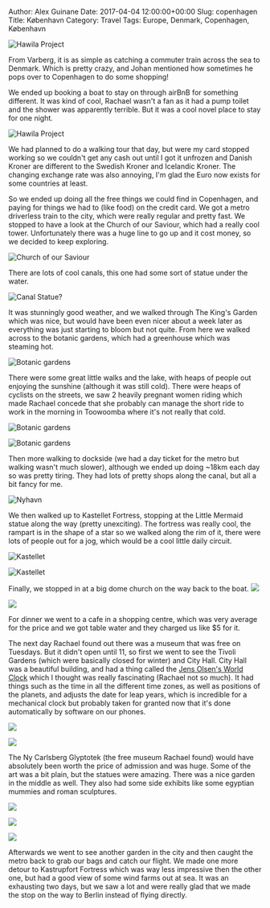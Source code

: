Author: Alex Guinane
Date: 2017-04-04 12:00:00+00:00
Slug: copenhagen
Title: København
Category: Travel
Tags: Europe, Denmark, Copenhagen, København

![](/images/2017/2017-04-04-copenhagen/boat1.jpg "Hawila Project")

From Varberg, it is as simple as catching a commuter train across the sea to Denmark. Which is pretty crazy, and Johan mentioned how sometimes he pops over to Copenhagen to do some shopping!

We ended up booking a boat to stay on through airBnB for something different. It was kind of cool, Rachael wasn't a fan as it had a pump toilet and the shower was apparently terrible. But it was a cool novel place to stay for one night.

![](/images/2017/2017-04-04-copenhagen/boat2.jpg "Hawila Project")

We had planned to do a walking tour that day, but were my card stopped working so we couldn't get any cash out until I got it unfrozen and Danish Kroner are different to the Swedish Kroner and Icelandic Kroner. The changing exchange rate was also annoying, I'm glad the Euro now exists for some countries at least.

So we ended up doing all the free things we could find in Copenhagen, and paying for things we had to (like food) on the credit card. We got a metro driverless train to the city, which were really regular and pretty fast. We stopped to have a look at the Church of our Saviour, which had a really cool tower. Unfortunately there was a huge line to go up and it cost money, so we decided to keep exploring.

![](/images/2017/2017-04-04-copenhagen/ChurchofOurSaviour.jpg "Church of our Saviour")

There are lots of cool canals, this one had some sort of statue under the water.

![](/images/2017/2017-04-04-copenhagen/canal.JPG "Canal Statue?")

It was stunningly good weather, and we walked through The King's Garden which was nice, but would have been even nicer about a week later as everything was just starting to bloom but not quite. From here we walked across to the botanic gardens, which had a greenhouse which was steaming hot.

![](/images/2017/2017-04-04-copenhagen/botanic1.JPG "Botanic gardens")

There were some great little walks and the lake, with heaps of people out enjoying the sunshine (although it was still cold). There were heaps of cyclists on the streets, we saw 2 heavily pregnant women riding which made Rachael concede that she probably can manage the short ride to work in the morning in Toowoomba where it's not really that cold.

![](/images/2017/2017-04-04-copenhagen/botanic2.JPG "Botanic gardens")

![](/images/2017/2017-04-04-copenhagen/botanic3.jpg "Botanic gardens")

Then more walking to dockside (we had a day ticket for the metro but walking wasn't much slower), although we ended up doing ~18km each day so was pretty tiring. They had lots of pretty shops along the canal, but all a bit fancy for me.

![](/images/2017/2017-04-04-copenhagen/Nyhavn.JPG "Nyhavn")

We then walked up to Kastellet Fortress, stopping at the Little Mermaid statue along the way (pretty unexciting). The fortress was really cool, the rampart is in the shape of a star so we walked along the rim of it, there were lots of people out for a jog, which would be a cool little daily circuit.

 ![](/images/2017/2017-04-04-copenhagen/Kastellet1.JPG "Kastellet")

 ![](/images/2017/2017-04-04-copenhagen/Kastellet2.JPG "Kastellet")

Finally, we stopped in at a big dome church on the way back to the boat.
![](/images/2017/2017-04-04-copenhagen/FrederiksKirke1.jpg "")

![](/images/2017/2017-04-04-copenhagen/FrederiksKirke2.jpg "")

For dinner we went to a cafe in a shopping centre, which was very average for the price and we got table water and they charged us like $5 for it.

The next day Rachael found out there was a museum that was free on Tuesdays. But it didn't open until 11, so first we went to see the Tivoli Gardens (which were basically closed for winter) and City Hall. City Hall was a beautiful building, and had a thing called the [Jens Olsen's World Clock](https://en.wikipedia.org/wiki/Jens_Olsen%27s_World_Clock) which I thought was really fascinating (Rachael not so much). It had things such as the time in all the different time zones, as well as positions of the planets, and adjusts the date for leap years, which is incredible for a mechanical clock but probably taken for granted now that it's done automatically by software on our phones.

![](/images/2017/2017-04-04-copenhagen/cityhall.jpg "")

![](/images/2017/2017-04-04-copenhagen/worldclock.jpg "")

The Ny Carlsberg Glyptotek (the free museum Rachael found) would have absolutely been worth the price of admission and was huge.
Some of the art was a bit plain, but the statues were amazing. There was a nice garden in the middle as well. They also had some side exhibits like some egyptian mummies and roman sculptures.

![](/images/2017/2017-04-04-copenhagen/Glyptotek1.JPG "")

![](/images/2017/2017-04-04-copenhagen/Glyptotek3.jpg "")

![](/images/2017/2017-04-04-copenhagen/Glyptotek2.JPG "")

Afterwards we went to see another garden in the city and then caught the metro back to grab our bags and catch our flight.
We made one more detour to Kastrupfort Fortress which was way less impressive then the other one, but had a good view of some wind farms out at sea.
It was an exhausting two days, but we saw a lot and were really glad that we made the stop on the way to Berlin instead of flying directly.
